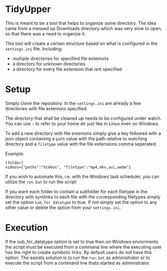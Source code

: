 # TidyUpper

This is meant to be a tool that helps to organize some directory. The idea came from a messed up Downloads directory which was very slow to open, so that there was a need to organize it.

This tool will create a certain structure based on what is configured in the ```settings.ini``` file. Including:
- multiple directories for specified file extenions
- a directory for unknown directories
- a directory for every file extension that isnt specified

# Setup

Simply clone the repository. In the ```settings.ini``` are already a few directories with file extenions specified.

The directory that shall be cleaned up needs to be configured under watch. You can use ```~``` to refer to your home dir just like in Linux even on Windows.

To add a new directory with file extenions simply give a key followed with a json object containing a ```path``` value with the path relative to watching directory
and a ```filetype``` value with the file extensions comma seperated.

Example:
```
[folder]
videos={"paths":"Videos", "filetype":"mp4,mkv,avi,webm"}
```

If you wish to automate this, i.e. with the Windows task scheduler, you can utilize the ```run.bat``` to run the script

If you want each folder to contain a subfolder for each filetype in the directory with symlinks to each file with the corresponding filetypes simply set the option `sub_for_datatype` to true. If not simply set the option to any other value or delete the option from your `settings.ini`.

# Execution

If the sub_for_datatype option is set to true then on Windows enviorments the script must be executed from a command line where the executing user has the right to create symbolic links. By default users do not have this option. The easists solution is to run the `run.bat` as administrator or to execute the script from a command line thats started as administrator.
